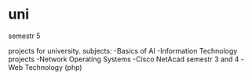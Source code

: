 # uni
semestr 5

projects for university.
subjects:
-Basics of AI
-Information Technology projects
-Network Operating Systems
-Cisco NetAcad semestr 3 and 4
-Web Technology (php)

